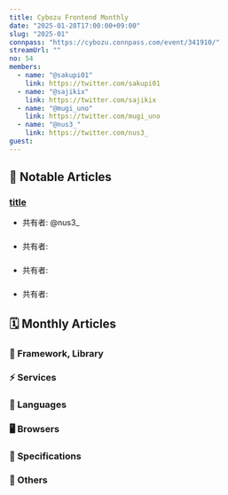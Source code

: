```yaml
---
title: Cybozu Frontend Monthly
date: "2025-01-28T17:00:00+09:00"
slug: "2025-01"
connpass: "https://cybozu.connpass.com/event/341910/"
streamUrl: ""
no: 54
members:
  - name: "@sakupi01"
    link: https://twitter.com/sakupi01
  - name: "@sajikix"
    link: https://twitter.com/sajikix
  - name: "@mugi_uno"
    link: https://twitter.com/mugi_uno
  - name: "@nus3_"
    link: https://twitter.com/nus3_
guest:
---
```


## 👀 Notable Articles

### [title](https://example.com)

- 共有者: @nus3\_

### []()

- 共有者:

### []()

- 共有者:

### []()

- 共有者:

## 🗓 Monthly Articles

### 📖 Framework, Library

### ⚡️ Services

### 💬 Languages

### 🖥 Browsers

### 📝 Specifications

### 🦆 Others
